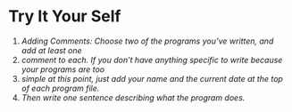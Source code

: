 # **Try It Your Self**

1. *Adding Comments: Choose two of the programs you’ve written, and add at least one*
2. *comment to each. If you don’t have anything specific to write because your programs are too*
3. *simple at this point, just add your name and the current date at the top of each program file.*
4. *Then write one sentence describing what the program does.*
